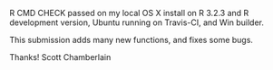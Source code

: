 R CMD CHECK passed on my local OS X install on R 3.2.3 and R development 
version, Ubuntu running on Travis-CI, and Win builder.

This submission adds many new functions, and fixes some bugs.

Thanks! Scott Chamberlain
